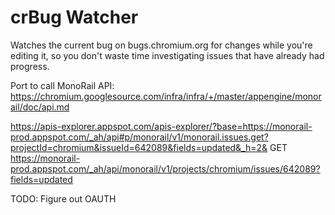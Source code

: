 # crBug Watcher
Watches the current bug on bugs.chromium.org for changes while you're editing it, so you don't waste time investigating issues that have already had progress.

Port to call MonoRail API:
https://chromium.googlesource.com/infra/infra/+/master/appengine/monorail/doc/api.md

https://apis-explorer.appspot.com/apis-explorer/?base=https://monorail-prod.appspot.com/_ah/api#p/monorail/v1/monorail.issues.get?projectId=chromium&issueId=642089&fields=updated&_h=2&
GET https://monorail-prod.appspot.com/_ah/api/monorail/v1/projects/chromium/issues/642089?fields=updated

TODO: Figure out OAUTH
